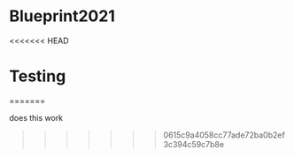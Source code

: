 # Blueprint2021
<<<<<<< HEAD
# Testing
=======

does this work
>>>>>>> 0615c9a4058cc77ade72ba0b2ef3c394c59c7b8e
